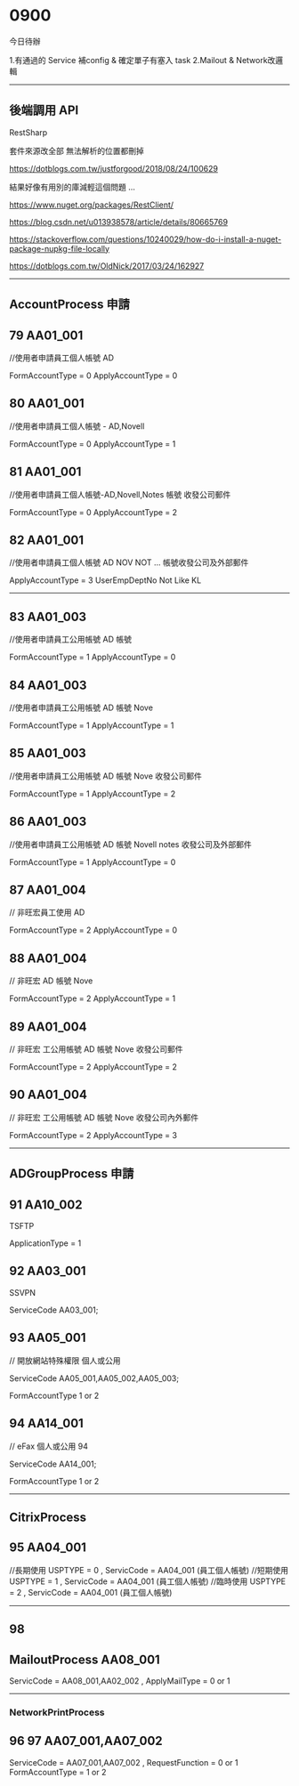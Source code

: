 # 0900

今日待辦

1.有通過的 Service 補config & 確定單子有塞入 task
2.Mailout & Network改邏輯

---

## 後端調用 API

RestSharp

套件來源改全部 無法解析的位置都刪掉

<https://dotblogs.com.tw/justforgood/2018/08/24/100629>

結果好像有用別的庫減輕這個問題 ...

<https://www.nuget.org/packages/RestClient/>

<https://blog.csdn.net/u013938578/article/details/80665769>

<https://stackoverflow.com/questions/10240029/how-do-i-install-a-nuget-package-nupkg-file-locally>

<https://dotblogs.com.tw/OldNick/2017/03/24/162927>

---

## AccountProcess 申請

## 79 AA01_001

//使用者申請員工個人帳號 AD

FormAccountType = 0
ApplyAccountType = 0

## 80 AA01_001

//使用者申請員工個人帳號 - AD,Novell

FormAccountType = 0
ApplyAccountType = 1

## 81 AA01_001

//使用者申請員工個人帳號-AD,Novell,Notes 帳號 收發公司郵件

FormAccountType = 0
ApplyAccountType = 2

## 82 AA01_001

//使用者申請員工個人帳號 AD NOV NOT ... 帳號收發公司及外部郵件

ApplyAccountType = 3
UserEmpDeptNo Not Like KL

---

## 83 AA01_003

//使用者申請員工公用帳號 AD 帳號

FormAccountType = 1
ApplyAccountType = 0

## 84 AA01_003

//使用者申請員工公用帳號 AD 帳號 Nove

FormAccountType = 1
ApplyAccountType = 1

## 85 AA01_003

//使用者申請員工公用帳號 AD 帳號 Nove 收發公司郵件

FormAccountType = 1
ApplyAccountType = 2

## 86 AA01_003

//使用者申請員工公用帳號 AD 帳號 Novell notes 收發公司及外部郵件

FormAccountType = 1
ApplyAccountType = 0

## 87 AA01_004

// 非旺宏員工使用 AD

FormAccountType = 2
ApplyAccountType = 0

## 88 AA01_004

// 非旺宏 AD 帳號 Nove

FormAccountType = 2
ApplyAccountType = 1

## 89 AA01_004

// 非旺宏 工公用帳號 AD 帳號 Nove 收發公司郵件

FormAccountType = 2
ApplyAccountType = 2

## 90 AA01_004

// 非旺宏 工公用帳號 AD 帳號 Nove 收發公司內外郵件

FormAccountType = 2
ApplyAccountType = 3

---

## ADGroupProcess 申請

## 91 AA10_002

TSFTP

ApplicationType = 1

## 92 AA03_001

SSVPN

ServiceCode AA03_001;

## 93 AA05_001

// 開放網站特殊權限 個人或公用

ServiceCode AA05_001,AA05_002,AA05_003;

FormAccountType 1 or 2

## 94 AA14_001

// eFax 個人或公用 94

ServiceCode AA14_001;

FormAccountType 1 or 2

---

## CitrixProcess

## 95 AA04_001

 //長期使用
USPTYPE = 0 , ServicCode = AA04_001 (員工個人帳號)
//短期使用
USPTYPE = 1 , ServicCode = AA04_001 (員工個人帳號)
 //臨時使用
USPTYPE = 2 , ServicCode = AA04_001 (員工個人帳號)

---

## 98

## MailoutProcess AA08_001

ServicCode = AA08_001,AA02_002 , ApplyMailType = 0 or 1

---

### NetworkPrintProcess

## 96 97 AA07_001,AA07_002

ServiceCode = AA07_001,AA07_002 , RequestFunction = 0 or 1
FormAccountType = 1 or 2
